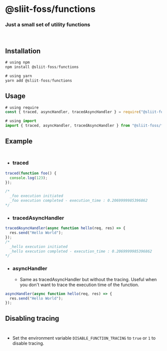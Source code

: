 # @sliit-foss/functions

### Just a small set of utility functions

<br/>

## Installation

```js
# using npm
npm install @sliit-foss/functions

# using yarn
yarn add @sliit-foss/functions
```

## Usage

```js
# using require
const { traced, asyncHandler, tracedAsyncHandler } = require("@sliit-foss/functions");

# using import
import { traced, asyncHandler, tracedAsyncHandler } from "@sliit-foss/functions";
```

## Example<br/><br/>

- ### traced

```js
traced(function foo() {
  console.log(123);
});

/*
  _foo execution initiated
  _foo execution completed - execution_time : 0.2069999985396862
*/
```

- ### tracedAsyncHandler

```js
tracedAsyncHandler(async function hello(req, res) => {
  res.send("Hello World");
});
/*
  _hello execution initiated
  _hello execution completed - execution_time : 0.2069999985396862
*/
```

- ### asyncHandler

  - Same as tracedAsyncHandler but without the tracing. Useful when you don't want to trace the execution time of the function.

```js
asyncHandler(async function hello(req, res) => {
  res.send("Hello World");
});
```

## Disabling tracing<br/><br/>

- Set the environment variable `DISABLE_FUNCTION_TRACING` to `true` or `1` to disable tracing.
